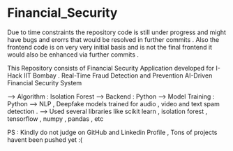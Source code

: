 # Financial_Security
Due to time constraints the repository code is still under progress and might have bugs and erorrs that would be resolved in further commits .
Also the frontend code is on very very initial basis and is not the final frontend it would also be enhanced via further commits .

This Repository consists of Financial Security Application developed for I-Hack IIT Bombay .
Real-Time Fraud Detection and Prevention AI-Driven Financial Security System

--> Algorithm : Isolation Forest 
--> Backend : Python 
--> Model Training : Python 
--> NLP , Deepfake models trained for audio , video and text spam detection . 
--> Used several libraries like scikit learn , isolation forest , tensorflow , numpy , pandas , etc 

PS : Kindly do not judge on GitHub and Linkedin Profile , Tons of projects havent been pushed yet :(
